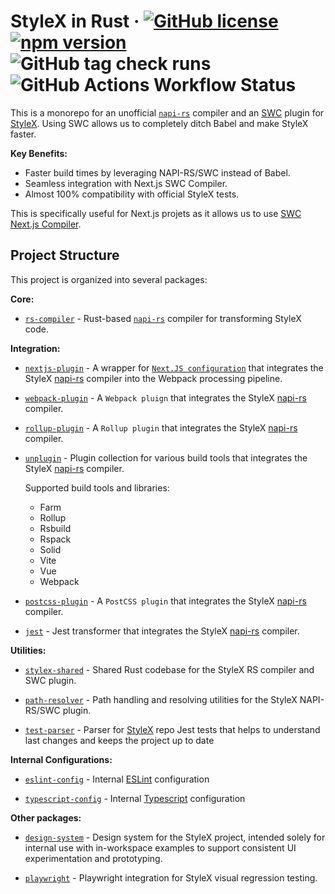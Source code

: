# StyleX in Rust &middot; [![GitHub license](https://img.shields.io/badge/license-MIT-green.svg)](https://github.com/Dwlad90/stylex-swc-plugin/blob/develop/LICENSE) [![npm version](https://img.shields.io/npm/v/@stylexswc/rs-compiler.svg?style=flat)](https://www.npmjs.com/package/@stylexswc/rs-compiler) ![GitHub tag check runs](https://img.shields.io/github/check-runs/Dwlad90/stylex-swc-plugin/0.7.1?label=Release%20status) ![GitHub Actions Workflow Status](https://img.shields.io/github/actions/workflow/status/Dwlad90/stylex-swc-plugin/pr-validation.yml?branch=develop&label=Project%20Health)

This is a monorepo for an unofficial [`napi-rs`](https://napi.rs/) compiler and
an [SWC](https://swc.rs/) plugin for
[StyleX](https://github.com/facebook/stylex). Using SWC allows us to completely
ditch Babel and make StyleX faster.

**Key Benefits:**

- Faster build times by leveraging NAPI-RS/SWC instead of Babel.
- Seamless integration with Next.js SWC Compiler.
- Almost 100% compatibility with official StyleX tests.

This is specifically useful for Next.js projets as it allows us to use
[SWC Next.js Compiler](https://nextjs.org/docs/architecture/nextjs-compiler).

## Project Structure

This project is organized into several packages:

**Core:**

- [`rs-compiler`](./crates/stylex-rs-compiler) - Rust-based
  [`napi-rs`](https://napi.rs/) compiler for transforming StyleX code.

**Integration:**

- [`nextjs-plugin`](./packages/nextjs-plugin) - A wrapper for
  [`Next.JS configuration`](https://nextjs.org/docs/app/api-reference/next-config-js)
  that integrates the StyleX [napi-rs](https://napi.rs/) compiler into the
  Webpack processing pipeline.

- [`webpack-plugin`](./packages/webpack-plugin) - A `Webpack pluign` that
  integrates the StyleX [napi-rs](https://napi.rs/) compiler.

- [`rollup-plugin`](./packages/rollup-plugin) - A `Rollup plugin` that
  integrates the StyleX [napi-rs](https://napi.rs/) compiler.

- [`unplugin`](./packages/unplugin) - Plugin collection for various build tools
  that integrates the StyleX [napi-rs](https://napi.rs/) compiler.

  Supported build tools and libraries:

  - Farm
  - Rollup
  - Rsbuild
  - Rspack
  - Solid
  - Vite
  - Vue
  - Webpack

- [`postcss-plugin`](./packages/postcss-plugin) - A `PostCSS plugin` that
  integrates the StyleX [napi-rs](https://napi.rs/) compiler.

- [`jest`](./packages/jest) - Jest transformer that integrates the StyleX
  [napi-rs](https://napi.rs/) compiler.

**Utilities:**

- [`stylex-shared`](./crates/stylex-shared) - Shared Rust codebase for the
  StyleX RS compiler and SWC plugin.

- [`path-resolver`](./crates/stylex-path-resolver) - Path handling and resolving
  utilities for the StyleX NAPI-RS/SWC plugin.

- [`test-parser`](./crates/stylex-test-parser) - Parser for
  [StyleX](https://github.com/facebook/stylex) repo Jest tests that helps to
  understand last changes and keeps the project up to date

**Internal Configurations:**

- [`eslint-config`](./packages/eslint-config) - Internal
  [ESLint](https://eslint.org/) configuration

- [`typescript-config`](./packages/typescript-config) - Internal
  [Typescript](https://www.typescriptlang.org/docs/handbook/tsconfig-json.htm)
  configuration

**Other packages:**

- [`design-system`](./packages/design-system) - Design system for the StyleX
  project, intended solely for internal use with in-workspace examples to
  support consistent UI experimentation and prototyping.

- [`playwright`](./packages/playwright) - Playwright integration for StyleX
  visual regression testing.
